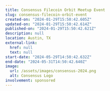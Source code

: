 ```yaml
---
title: Consensus Filecoin Orbit Meetup Event
slug: consensus-filecoin-orbit-event
created-on: "2024-01-29T15:50:42.605Z"
updated-on: "2024-01-29T15:50:42.614Z"
published-on: "2024-01-29T15:50:42.621Z"
description: null
location: Austin, TX
external-link:
  href: null
  text: null
start-date: "2024-05-29T14:50:42.632Z"
end-date: "2024-05-31T14:50:42.640Z"
image:
  url: /assets/images/consensus-2024.png
  alt: Consensus Logo
involvement: sponsored
---
```

